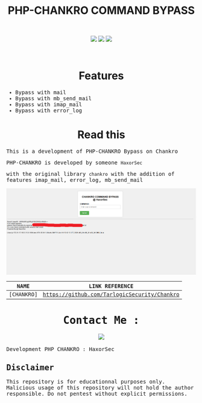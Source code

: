 
<div align="center"><h1>PHP-CHANKRO COMMAND BYPASS</h1></div>
<br>

<div align="center">
  
<p align="center">
	<img src="https://img.shields.io/badge/PHP-7.4.3-blue">
	<img src="https://img.shields.io/badge/LICENSE-MIT-lime">
	<img src="https://img.shields.io/badge/Version-1.3.1-darkred">
</p>
  
 </div>
<br>

<div align="center"><h1>Features</h1></div>

<samp>

* Bypass with mail
* Bypass with mb_send_mail
* Bypass with imap_mail
* Bypass with error_log

</samp>

<div align="center"><h1>Read this</h1></div>

<samp>

This is a development of PHP-CHANKRO Bypass on Chankro

PHP-CHANKRO is developed by someone `HaxorSec`

with the original library `chankro` with the addition of features imap_mail, error_log, mb_send_mail


<div align="center">
<img src="https://raw.githubusercontent.com/HaxorSecInfec/php-chankro/main/php-chankro.png">  
</div>

| NAME                                      | LINK REFERENCE      |
| ------------------------------------------- | ------------------------------- |
| [CHANKRO]       | https://github.com/TarlogicSecurity/Chankro  |

<div align="center">
 <h1> Contact Me : </h1>
<a href="https://t.me/ntKiL22"><img src="https://img.shields.io/badge/Telegram-2CA5E0?style=for-the-badge&logo=telegram&logoColor=white" /></a>
</div>

Development PHP CHANKRO : HaxorSec
</samp>

## Disclaimer

This repository is for educationnal purposes only.
Malicious usage of this repository will not hold the author responsible.
Do not pentest without explicit permissions.
